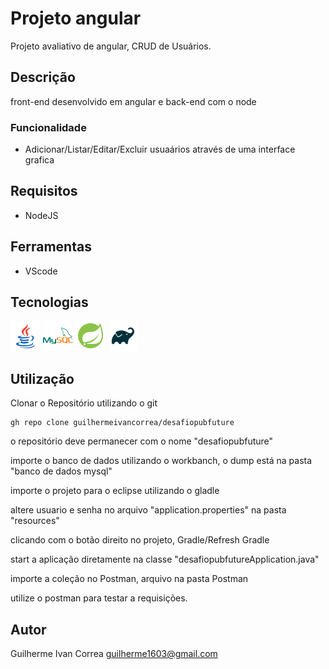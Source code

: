 # Projeto angular
 Projeto avaliativo de angular, CRUD de Usuários.
 
 ## Descrição
 front-end desenvolvido em angular e back-end com o node
 ### Funcionalidade
 * Adicionar/Listar/Editar/Excluir usuaários através de uma interface grafica
 ## Requisitos 
 
  * NodeJS
 
 ## Ferramentas 

  * VScode
 
 ## Tecnologias
 ![node](https://github.com/guilhermeivancorrea/desafiopubfuture/blob/main/documenta%C3%A7%C3%A3o/java.png)
 ![angular](https://github.com/guilhermeivancorrea/desafiopubfuture/blob/main/documenta%C3%A7%C3%A3o/mysql.png)
 ![html](https://github.com/guilhermeivancorrea/desafiopubfuture/blob/main/documenta%C3%A7%C3%A3o/spring.png)
 ![css](https://github.com/guilhermeivancorrea/desafiopubfuture/blob/main/documenta%C3%A7%C3%A3o/gradle.png)
 
 ## Utilização
 Clonar o Repositório utilizando o git
 ```
 gh repo clone guilhermeivancorrea/desafiopubfuture
 ```
 o repositório deve permanecer com o nome "desafiopubfuture"
 
 importe o banco de dados utilizando o workbanch, o dump está na pasta "banco de dados mysql"
 
 importe o projeto para o eclipse utilizando o gladle
 
 altere usuario e senha no arquivo "application.properties" na pasta "resources"
 
 clicando com o botão direito no projeto, Gradle/Refresh Gradle
 
 start a aplicação diretamente na classe "desafiopubfutureApplication.java"
 
 importe a coleção no Postman, arquivo na pasta Postman
 
 utilize o postman para testar a requisições.
 
 ## Autor
 Guilherme Ivan Correa
 guilherme1603@gmail.com
